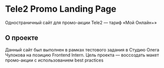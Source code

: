 # Tele2 Promo Landing Page

Одностраничный сайт для промо-акции Tele2 — тариф «Мой Онлайн+»

## О проекте

Данный сайт был выполнен в рамках тестового задания в Студию Олега Чулокова на позицию Frontend Intern. Цель проекта — воссоздать макет промо-акции с использованием best practices


